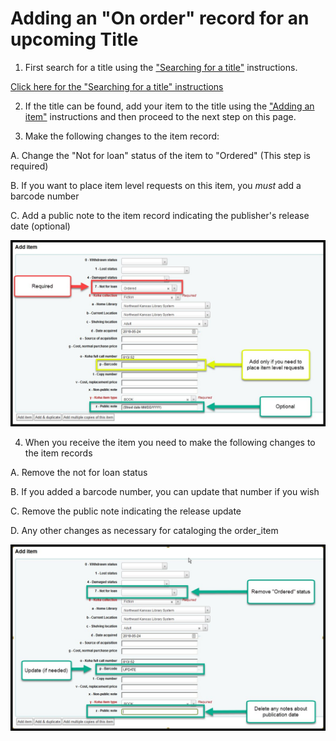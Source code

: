 # Adding an "On order" record for an upcoming Title

1. First search for a title using the ["Searching for a title"](../searching-for-a-title.md) instructions.

[Click here for the "Searching for a title" instructions](../searching-for-a-title.md)

2. If the title can be found, add your item to the title using the ["Adding an item"](../title-already-exists/adding-an-item.md) instructions and then proceed to the next step on this page.


3. Make the following changes to the item record:

  A. Change the "Not for loan" status of the item to "Ordered" (This step is required)

  B. If you want to place item level requests on this item, you _must_ add a barcode number

  C. Add a public note to the item record indicating the publisher's release date (optional)

![Pre-adding on order item](../.gitbook/assets/2010-onorder.jpg)


4. When you receive the item you need to make the following changes to the item records

  A. Remove the not for loan status

  B. If you added a barcode number, you can update that number if you wish

  C. Remove the public note indicating the release update

  D. Any other changes as necessary for cataloging the order_item

![Add on order item](../.gitbook/assets/2020-onorder.jpg)
